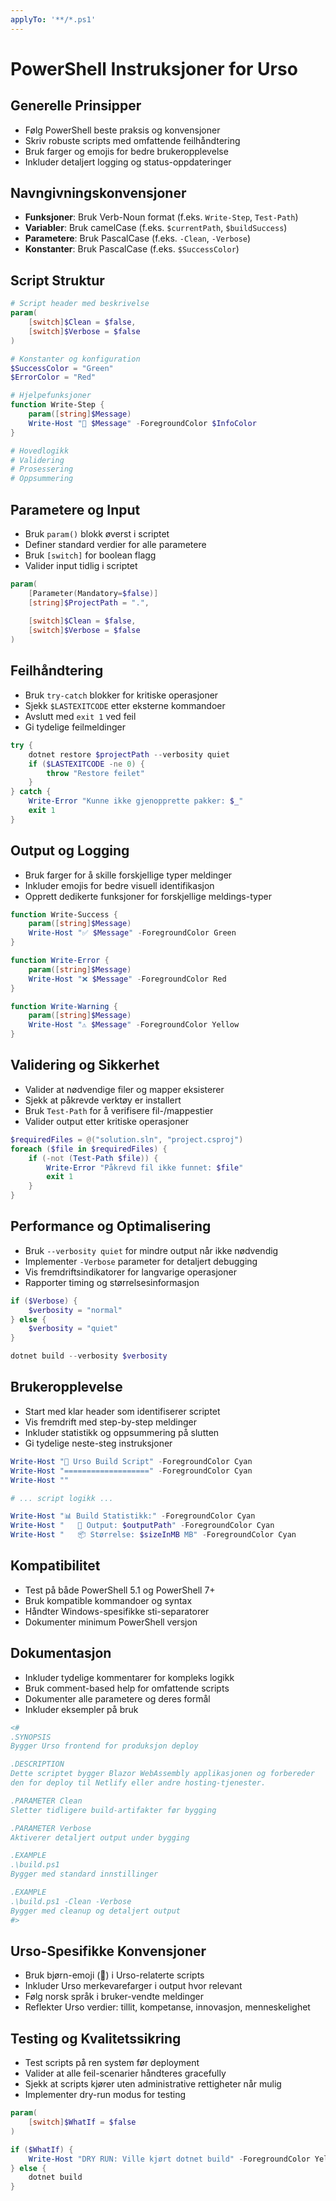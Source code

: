 ```yaml
---
applyTo: '**/*.ps1'
---
```

# PowerShell Instruksjoner for Urso

## Generelle Prinsipper

- Følg PowerShell beste praksis og konvensjoner
- Skriv robuste scripts med omfattende feilhåndtering
- Bruk farger og emojis for bedre brukeropplevelse
- Inkluder detaljert logging og status-oppdateringer

## Navngivningskonvensjoner

- **Funksjoner**: Bruk Verb-Noun format (f.eks. `Write-Step`, `Test-Path`)
- **Variabler**: Bruk camelCase (f.eks. `$currentPath`, `$buildSuccess`)
- **Parametere**: Bruk PascalCase (f.eks. `-Clean`, `-Verbose`)
- **Konstanter**: Bruk PascalCase (f.eks. `$SuccessColor`)

## Script Struktur

```powershell
# Script header med beskrivelse
param(
    [switch]$Clean = $false,
    [switch]$Verbose = $false
)

# Konstanter og konfiguration
$SuccessColor = "Green"
$ErrorColor = "Red"

# Hjelpefunksjoner
function Write-Step {
    param([string]$Message)
    Write-Host "🔧 $Message" -ForegroundColor $InfoColor
}

# Hovedlogikk
# Validering
# Prosessering  
# Oppsummering
```

## Parametere og Input

- Bruk `param()` blokk øverst i scriptet
- Definer standard verdier for alle parametere
- Bruk `[switch]` for boolean flagg
- Valider input tidlig i scriptet

```powershell
param(
    [Parameter(Mandatory=$false)]
    [string]$ProjectPath = ".",
    
    [switch]$Clean = $false,
    [switch]$Verbose = $false
)
```

## Feilhåndtering

- Bruk `try-catch` blokker for kritiske operasjoner
- Sjekk `$LASTEXITCODE` etter eksterne kommandoer
- Avslutt med `exit 1` ved feil
- Gi tydelige feilmeldinger

```powershell
try {
    dotnet restore $projectPath --verbosity quiet
    if ($LASTEXITCODE -ne 0) {
        throw "Restore feilet"
    }
} catch {
    Write-Error "Kunne ikke gjenopprette pakker: $_"
    exit 1
}
```

## Output og Logging

- Bruk farger for å skille forskjellige typer meldinger
- Inkluder emojis for bedre visuell identifikasjon
- Opprett dedikerte funksjoner for forskjellige meldings-typer

```powershell
function Write-Success {
    param([string]$Message)
    Write-Host "✅ $Message" -ForegroundColor Green
}

function Write-Error {
    param([string]$Message)
    Write-Host "❌ $Message" -ForegroundColor Red
}

function Write-Warning {
    param([string]$Message)
    Write-Host "⚠️ $Message" -ForegroundColor Yellow
}
```

## Validering og Sikkerhet

- Valider at nødvendige filer og mapper eksisterer
- Sjekk at påkrevde verktøy er installert
- Bruk `Test-Path` for å verifisere fil-/mappestier
- Valider output etter kritiske operasjoner

```powershell
$requiredFiles = @("solution.sln", "project.csproj")
foreach ($file in $requiredFiles) {
    if (-not (Test-Path $file)) {
        Write-Error "Påkrevd fil ikke funnet: $file"
        exit 1
    }
}
```

## Performance og Optimalisering

- Bruk `--verbosity quiet` for mindre output når ikke nødvendig
- Implementer `-Verbose` parameter for detaljert debugging
- Vis fremdriftsindikatorer for langvarige operasjoner
- Rapporter timing og størrelsesinformasjon

```powershell
if ($Verbose) {
    $verbosity = "normal"
} else {
    $verbosity = "quiet"
}

dotnet build --verbosity $verbosity
```

## Brukeropplevelse

- Start med klar header som identifiserer scriptet
- Vis fremdrift med step-by-step meldinger
- Inkluder statistikk og oppsummering på slutten
- Gi tydelige neste-steg instruksjoner

```powershell
Write-Host "🐻 Urso Build Script" -ForegroundColor Cyan
Write-Host "===================" -ForegroundColor Cyan
Write-Host ""

# ... script logikk ...

Write-Host "📊 Build Statistikk:" -ForegroundColor Cyan
Write-Host "   📁 Output: $outputPath" -ForegroundColor Cyan
Write-Host "   📦 Størrelse: $sizeInMB MB" -ForegroundColor Cyan
```

## Kompatibilitet

- Test på både PowerShell 5.1 og PowerShell 7+
- Bruk kompatible kommandoer og syntax
- Håndter Windows-spesifikke sti-separatorer
- Dokumenter minimum PowerShell versjon

## Dokumentasjon

- Inkluder tydelige kommentarer for kompleks logikk
- Bruk comment-based help for omfattende scripts
- Dokumenter alle parametere og deres formål
- Inkluder eksempler på bruk

```powershell
<#
.SYNOPSIS
Bygger Urso frontend for produksjon deploy

.DESCRIPTION
Dette scriptet bygger Blazor WebAssembly applikasjonen og forbereder
den for deploy til Netlify eller andre hosting-tjenester.

.PARAMETER Clean
Sletter tidligere build-artifakter før bygging

.PARAMETER Verbose
Aktiverer detaljert output under bygging

.EXAMPLE
.\build.ps1
Bygger med standard innstillinger

.EXAMPLE
.\build.ps1 -Clean -Verbose
Bygger med cleanup og detaljert output
#>
```

## Urso-Spesifikke Konvensjoner

- Bruk bjørn-emoji (🐻) i Urso-relaterte scripts
- Inkluder Urso merkevarefarger i output hvor relevant
- Følg norsk språk i bruker-vendte meldinger
- Reflekter Urso verdier: tillit, kompetanse, innovasjon, menneskelighet

## Testing og Kvalitetssikring

- Test scripts på ren system før deployment
- Valider at alle feil-scenarier håndteres gracefully
- Sjekk at scripts kjører uten administrative rettigheter når mulig
- Implementer dry-run modus for testing

```powershell
param(
    [switch]$WhatIf = $false
)

if ($WhatIf) {
    Write-Host "DRY RUN: Ville kjørt dotnet build" -ForegroundColor Yellow
} else {
    dotnet build
}
```
